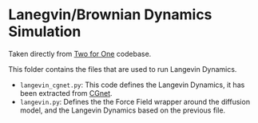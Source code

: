 # Lanegvin/Brownian Dynamics Simulation
Taken directly from [Two for One](https://github.com/microsoft/two-for-one-diffusion) codebase.

This folder contains the files that are used to run Langevin Dynamics.  
- `langevin_cgnet.py`: This code defines the Langevin Dynamics, it has been extracted from [CGnet](https://github.com/wutianyiRosun/CGNet).
- `langevin.py`: Defines the the Force Field wrapper around the diffusion model, and the Langevin Dynamics based on the previous file.